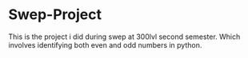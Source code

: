 # Swep-Project

This is the project i did during swep at 300lvl second semester. Which involves identifying both even and odd numbers in python.
